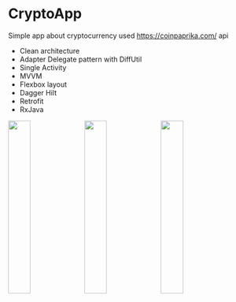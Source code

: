 # CryptoApp

Simple app about cryptocurrency used https://coinpaprika.com/ api

- Clean architecture
- Adapter Delegate pattern with DiffUtil
- Single Activity
- MVVM
- Flexbox layout
- Dagger Hilt
- Retrofit
- RxJava

<p float="left">
  <img src="https://user-images.githubusercontent.com/44121396/206170064-b89c2463-0154-4dc9-8474-ab27e7b812b1.png" width="30%" /> 
  <img src="https://user-images.githubusercontent.com/44121396/206170094-88d659e6-a2e6-427a-a47f-4219717f3d91.png" width="30%" /> 
  <img src="https://user-images.githubusercontent.com/44121396/206170114-addc464c-af3b-4c6a-a38b-3131c13cb770.png" width="30%" /> 
</p>
